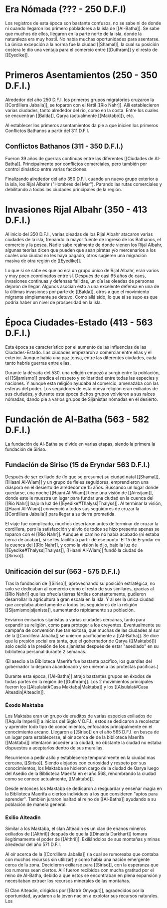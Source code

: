 # Era Nómada (??? - 250 D.F.I)

Los registros de esta época son bastante confusos, no se sabe ni de donde ni cuando llegaron los primero pobladores a la isla de [[Al-Batha]]. Se sabe que muchos de ellos, llegaron en la parte norte de la isla, donde la naturaleza era muy hostil. No había muchas oportunidades para asentarse. La única excepción a la norma fue la ciudad [[Shamal]], la cual su posición costera le dio una ventaja para el comercio entre [[Duthram]] y el resto de [[Eyedike]].

# Primeros Asentamientos (250 - 350 D.F.I.)

Alrededor del año 250 D.F.I. los primeros grupos migratorios cruzaron la [[Cordillera Jabalia]], se toparon con el fértil [[Rio Nahr]]. Allí establecieron varias ciudades, tanto alrededor del rio, como en la costa. Entre los cuales se encuentran [[Balda]], Qarya (actualmente [[Maktabó]]), etc.

Al establecer los primeros asentamientos da pie a que inicien los primeros Conflictos Bathanos a partir del 311 D.F.I.

## Conflictos Bathanos (311 - 350 D.F.I.)

Fueron 39 años de guerras continuas entre las diferentes [[Ciudades de Al-Batha]]. Principalmente por conflictos comerciales, pero también por control dinástico entre varias facciones.

Finalizando alrededor del año 350 D.F.I. cuando un nuevo grupo exterior a la isla, los Rijal Albahr ("Hombres del Mar"). Parando las rutas comerciales y debilitando a todas las ciudades principales de la región.

# Invasiones Rijal Albahr (350 - 413 D.F.I.)

Al inicio del 350 D.F.I., varias oleadas de los Rijal Albahr atacaron varias ciudades de la isla, frenando la mayor fuente de ingreso de los Bathanos, el comercio y la pesca. Nadie sabe realmente de donde vienen los Rijal Albahr, algunas teorías dicen que pueden que sean piratas y/o mercenarios a los cuales una ciudad no les haya pagado, otros sugieren una migración masiva de otra región de [[Eyedike]]. 

Lo que si se sabe es que no era un grupo único de Rijal Albahr, eran varios y muy poco coordinados entre sí. Después de casi 65 años de caos, invasiones continuas y defensas fallidas, un día las oleadas de personas dejaron de llegar. Algunos asocian esto a una excelente defensa en una de la últimas invasiones por parte de [[Balda]], otros a que el movimiento migrante simplemente se detuvo. Como allá sido, lo que si se supo es que podría haber un nivel de prosperidad en la isla.

# Época Ciudades-Estado (413 - 563 D.F.I.)

Esta época se característico por el aumento de las influencias de las Ciudades-Estado. Las ciudades empezaron a comerciar entre ellas y el exterior. Aunque había una paz tensa, entre las diferentes ciudades, cada tanto habría guerras entre ellas.

Durante la década del 530,  una religión empezó a surgir entre la población, el [[Sijamismo]] predica el respeto y solidaridad entre todas las especies y naciones. Y aunque esta religión ayudaba al comercio, amenazaba con las esferas del poder. Los seguidores de esta nueva religión eran exiliados de sus ciudades, y durante esta época dichos grupos volvieron a sus raíces nómadas, dando pie a varios grupos de Sijanistas nómadas en el desierto.

# Fundación de Al-Batha (563 - 582 D.F.I.)

La fundación de Al-Batha se divide en varias etapas, siendo la primera la fundación de Siriso.

## Fundación de Siriso (15 de Eryndar 563 D.F.I.)

Después de ser exiliado de (lo que se presume) su ciudad natal [[Shamal]], [[Haani Al-Wiam]] y un grupo de fieles seguidores, emprendieron una diáspora en el desierto de alrededor de 15 años. Buscando un lugar donde quedarse, una noche [[Haani Al-Wiam]] tiene una visión de [[Ainsijam]], donde este le muestra un lugar para fundar una ciudad en la cuenca del [[Rio Nahr]] bajo la luz de [[Eyedike#Thalyss|Thalyss]]. Al terminar la visión, [[Haani Al-Wiam]] convenció a todos sus seguidores de cruzar la [[Cordillera Jabalia]] para llegar a su tierra prometida. 

El viaje fue complicado, muchos desertaron antes de terminar de cruzar la cordillera, pero la satisfacción y alivio de todos se hizo presente apenas se toparon con el [[Rio Nahr]]. Aunque el camino no había acabado (ni estaba cerca de acabar), si se les facilitó a partir de ese punto. El 15 de Eryndar en la cuenca del [[Rio Nahr]], y como la visión le dijo, bajo la luz de [[Eyedike#Thalyss|Thalyss]], [[Haani Al-Wiam]] fundó la ciudad de [[Siriso]].

## Unificación del sur (563 - 575 D.F.I.)

Tras la fundación de [[Siriso]], aprovechando su posición estratégica, no solo se dedicaban al comercio como el resto de sus similares, gracias al [[Rio Nahr]] que les ofrecía tierras fértiles constantemente, pudieron desarrollar la agricultura a gran escala en la isla. Y al ser la única ciudad que aceptaba abiertamente a todos los seguidores de la religión [[Sijamismo|sijanista]], aumentando rápidamente su población.

Enviaron emisarios sijanistas a varias ciudades cercanas, tanto para expandir su religión, como para proteger a los creyentes. Eventualmente su campaña de conversión fue tan exitosa, que muchas de las ciudades al sur de la [[Cordillera Jabalia]] se unieron pacíficamente a [[Al-Batha]]. Se dice que la presión social era tanta, que el gobernador de Qarya ([[Maktabó]]) solo cedió a la presión de los sijanistas después de estar "asediado"  en su biblioteca personal durante 2 semanas.

(El asedio a la Biblioteca Maerifa fue bastante pacífico, los guardias del gobernador lo dejaron abandonado y se unieron a las protestas pacificas.)

Durante esta época, [[Al-Batha]] atrajo bastantes grupos en éxodos de todas partes en la región de [[Duthram]]. Los 2 movimientos principales fueron los [[Alsulalat#Casa Maktaba|Maktaba]] y los [[Alsulalat#Casa Alteadin|Alteadin]]. 

### Éxodo Maktaba

Los Maktaba eran un grupo de eruditos de varias especies exiliados de [[Aquila Imperii]] a inicios del Siglo V D.F.I., estos se dedicaron a recolectar y aprender todo tipo de conocimientos, enfocados principalmente en el conocimiento arcano. Llegaron a [[Siriso]] en el año 565 D.F.I. en busca de un lugar para establecerse, al oír acerca de de la biblioteca Maerifa [[Maktabó]] intentaron acceder a la ciudad, no obstante la ciudad no estaba dispuestos a aceptarlos dentro de sus murallas.

Recurrieron a pedir asilo y establecerse temporalmente en la ciudad mas cercana, [[Siriso]]. Siendo alojados con curiosidad y respeto por sus conocimientos, los Maktaba se hicieron cargo de la ciudad de Qarya luego del Asedio de la Biblioteca Maerifa en el año 568, renombrando la ciudad como se conoce actualmente, [[Maktabó]].

Desde entonces los Maktaba se dedicaron a resguardar y enseñar magia en la Biblioteca Maerifa a ciertos individuos a los que consideren "aptos para aprender". También juraron lealtad al reino de [[Al-Batha]] ayudando a su población de manera general.

### Exilio Alteadin

Similar a los Maktaba, el clan Alteadin es un clan de enanos mineros exiliados de [[Althril]] después de que la [[Dinastía Darkhart]] tomara ilegítimamente el poder de [[Althril]].  Exiliándolos de sus montañas y minas alrededor del año 571 D.F.I. 

Al oír acerca de la [[Cordillera Jabalia]] (la cual se rumoreaba que contaba con muchos recursos sin utilizar) y como había una nación emergente cerca de la zona. Decidieron exiliarse para [[Siriso]], con la esperanza que los rumores sean ciertos. Allí fueron recibidos con mucha gratitud por el reino de Al-Batha, debido a que estos se encontraban en plena expansión y necesitaban extraer los recursos minerales de las montañas.

El Clan Alteadin, dirigidos por [[Batrir Onyxgut]], agradecidos por la oportunidad, ayudaron a la joven nación a explotar sus recursos naturales. Los 